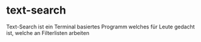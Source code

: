# text-search
 Text-Search ist ein Terminal basiertes Programm welches für Leute gedacht ist, welche an Filterlisten arbeiten
